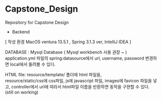 # Capstone_Design
Repository for Capstone Design

* Backend

[ 작성 환경 MacOS ventura 13.5.1 , Spring 3.1.3 ver, IntelliJ IDEA ]

DATABASE : Mysql Database ( Mysql workbench 사용 권장 ~ )
application.yml 파일의 spring:datasource에서 url, username, password 변경하면 local에서 돌려볼 수 있다.

HTML file:
resource/template/ 폴더에 html 파일을,  
resource/static/css에 css파일,
js에 javascript 파일,
images에 favicon 파일을 넣고,
controller에서 url에 따라서 html파일 이름을 반환하면 동작을 구현할 수 있다.
(still on working)
